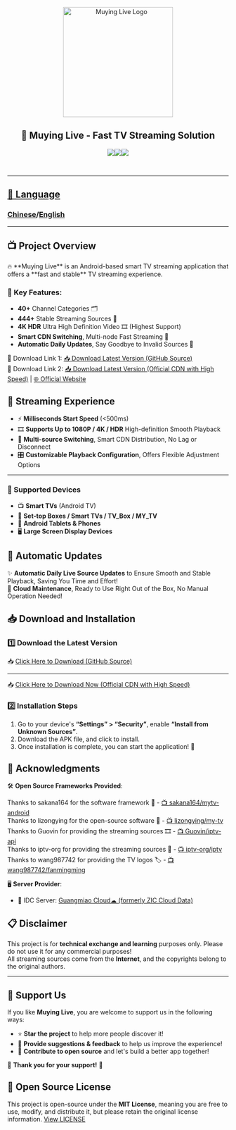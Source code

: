 <p align="center">
  <img src="https://iptvm3u-1318448394.cos.ap-chengdu.myqcloud.com/images/logo.jpg" width="250" alt="Muying Live Logo">
  <h2 align='center'> 🚀 Muying Live - Fast TV Streaming Solution</h2> </p>
  <p align='center'><a href='https://github.com/zy2270561173/MuyingLive/releases/tag/15.2.3'><img src='https://img.shields.io/github/v/release/zy2270561173/MuyingLive'></a><a href='./LICENSE'><img src='https://img.shields.io/badge/License-MIT-green.svg'></a><a href="https://github.com/zy2270561173/MuyingLive/releases/tag/15.2.3"><img src="https://img.shields.io/github/downloads/zy2270561173/MuyingLive/total" />
 </p>
<br>
    
---

<h2>📙 Language</h2>
<h3><a href='./README.md'>Chinese</a>/<a href='./README_EN.md'>English</a></h3>

---

<h2>📺 Project Overview</h2>
🔥 **Muying Live** is an Android-based smart TV streaming application that offers a **fast and stable** TV streaming experience.

### 🌟 Key Features:
- **40+** Channel Categories 🗂️  
- **444+** Stable Streaming Sources 📡  
- **4K HDR** Ultra High Definition Video 🎞️ (Highest Support)  
- **Smart CDN Switching**, Multi-node Fast Streaming 🚀  
- **Automatic Daily Updates**, Say Goodbye to Invalid Sources 🔄  

🎉 Download Link 1: [📥 Download Latest Version (GitHub Source)](https://github.com/zy2270561173/MuyingLive/releases/tag/15.2.3)
<br>🔑 Download Link 2: [📥 Download Latest Version (Official CDN with High Speed)](https://web-pro2.123952.com/download-v2/?params=aHR0cHM6Ly9kb3dubG9hZC1jZG4uY2pqZDE5LmNvbS8xMjMtNjExLzk3MmQ3NGIxLzE4MTYwNzkzODEtMC85NzJkNzRiMWY1OTE1ZjRjYmE0N2FkMjJjM2ZjZTI2My9jLW03Nj92PTUmdD0xNzQxMTIxNTE1JnM9MTc0MTEyMTUxNWE0M2E4MDhkYjAzMDRhZTFiOGMzMTViMTg0MGY4N2E3JnI9RFpYUDIyJmJ6Yz0yJmJ6cz0zMTM4MzEzNjMwMzczOTMzMzgzMTNhMzkzODM5MzMzMTMyMzYzOTNhMzEzODM0MzUzNjMxMzEzNjNhMzAmZmlsZW5hbWU9JUU2JTg1JTk1JUU2JTk4JUEwJUU3JTlCJUI0JUU2JTkyJUFEXzE1LjIuMy5hcGsmeC1tZi1iaXotY2lkPWRjZjEzNjMwLWU4MjktNGMxNy04NjUwLTk4OWQ0OGVmYjY2NC1jNDkzN2MmY2FjaGVfdHlwZT0x&is_s3=0) | [🌐 Official Website](http://lc.pcwx.site)


## 🎥 Streaming Experience
- ⚡ **Milliseconds Start Speed** (<500ms)  
- 🎞 **Supports Up to 1080P / 4K / HDR** High-definition Smooth Playback  
- 🔄 **Multi-source Switching**, Smart CDN Distribution, No Lag or Disconnect  
- 🎛 **Customizable Playback Configuration**, Offers Flexible Adjustment Options  

---

### 📲 Supported Devices
- 📺 **Smart TVs** (Android TV)  
- 📡 **Set-top Boxes / Smart TVs / TV_Box / MY_TV**  
- 📱 **Android Tablets & Phones**  
- 🖥 **Large Screen Display Devices**  


## 🔄 Automatic Updates
✨ **Automatic Daily Live Source Updates** to Ensure Smooth and Stable Playback, Saving You Time and Effort!  
💾 **Cloud Maintenance**, Ready to Use Right Out of the Box, No Manual Operation Needed!  


## 📥 Download and Installation

### 1️⃣ Download the Latest Version  
📥 [Click Here to Download (GitHub Source)](https://github.com/zy2270561173/MuyingLive/releases/tag/15.2.3)  

---

📥 [Click Here to Download Now (Official CDN with High Speed)](https://web-pro2.123952.com/download-v2/?params=aHR0cHM6Ly9kb3dubG9hZC1jZG4uY2pqZDE5LmNvbS8xMjMtNjExLzk3MmQ3NGIxLzE4MTYwNzkzODEtMC85NzJkNzRiMWY1OTE1ZjRjYmE0N2FkMjJjM2ZjZTI2My9jLW03Nj92PTUmdD0xNzQxMTIxNTE1JnM9MTc0MTEyMTUxNWE0M2E4MDhkYjAzMDRhZTFiOGMzMTViMTg0MGY4N2E3JnI9RFpYUDIyJmJ6Yz0yJmJ6cz0zMTM4MzEzNjMwMzczOTMzMzgzMTNhMzkzODM5MzMzMTMyMzYzOTNhMzEzODM0MzUzNjMxMzEzNjNhMzAmZmlsZW5hbWU9JUU2JTg1JTk1JUU2JTk4JUEwJUU3JTlCJUI0JUU2JTkyJUFEXzE1LjIuMy5hcGsmeC1tZi1iaXotY2lkPWRjZjEzNjMwLWU4MjktNGMxNy04NjUwLTk4OWQ0OGVmYjY2NC1jNDkzN2MmY2FjaGVfdHlwZT0x&is_s3=0)
### 2️⃣ Installation Steps  
1. Go to your device's **“Settings” > “Security”**, enable **“Install from Unknown Sources”**.  
2. Download the APK file, and click to install.  
3. Once installation is complete, you can start the application! 🚀  


## 🔗 Acknowledgments
🛠 **Open Source Frameworks Provided**:

Thanks to sakana164 for the software framework 📲 - [📺 sakana164/mytv-android](https://github.com/sakana164/mytv-android)  
Thanks to lizongying for the open-source software 💾 - [📺 lizongying/my-tv](https://github.com/lizongying/my-tv)  
Thanks to Guovin for providing the streaming sources 🎞 - [📺 Guovin/iptv-api](https://github.com/Guovin/iptv-api)  
Thanks to iptv-org for providing the streaming sources 🎥 - [📺 iptv-org/iptv](https://github.com/iptv-org/iptv)  
Thanks to wang987742 for providing the TV logos 🏷 - [📺 wang987742/fanmingming](https://github.com/wang987742/fanmingming)

🖥 **Server Provider**:
- 🚀 IDC Server: [Guangmiao Cloud☁ (formerly ZIC Cloud Data)](https://idc.zicyun.cn)  


## 📋 Disclaimer
This project is for **technical exchange and learning** purposes only. Please do not use it for any commercial purposes!  
All streaming sources come from the **Internet**, and the copyrights belong to the original authors.  

---

## 🌟 Support Us
If you like **Muying Live**, you are welcome to support us in the following ways:
- ⭐ **Star the project** to help more people discover it!  
- 💬 **Provide suggestions & feedback** to help us improve the experience!  
- 🤝 **Contribute to open source** and let's build a better app together!

💖 **Thank you for your support!** 🚀  

## 📜 Open Source License
This project is open-source under the **MIT License**, meaning you are free to use, modify, and distribute it, but please retain the original license information. [View LICENSE](LICENSE)
